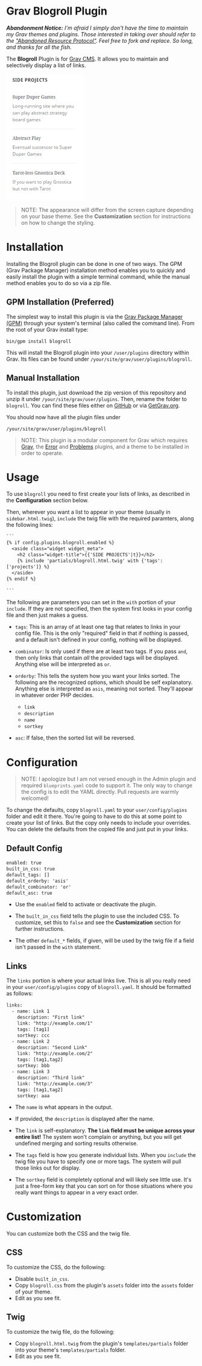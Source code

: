 # Grav Blogroll Plugin

***Abandonment Notice:** I'm afraid I simply don't have the time to maintain my Grav themes and plugins. Those interested in taking over should refer to the ["Abandoned Resource Protocol"](https://learn.getgrav.org/17/advanced/grav-development#abandoned-resource-protoc). Feel free to fork and replace. So long, and thanks for all the fish.*

The **Blogroll** Plugin is for [Grav CMS](http://github.com/getgrav/grav). It allows you to maintain and selectively display a list of links.

![Blogroll Screen Capture](assets/blogroll.png)

> NOTE: The appearance will differ from the screen capture depending on your base theme. See the **Customization** section for instructions on how to change the styling.

# Installation

Installing the Blogroll plugin can be done in one of two ways. The GPM (Grav Package Manager) installation method enables you to quickly and easily install the plugin with a simple terminal command, while the manual method enables you to do so via a zip file.

## GPM Installation (Preferred)

The simplest way to install this plugin is via the [Grav Package Manager (GPM)](http://learn.getgrav.org/advanced/grav-gpm) through your system's terminal (also called the command line).  From the root of your Grav install type:

    bin/gpm install blogroll

This will install the Blogroll plugin into your `/user/plugins` directory within Grav. Its files can be found under `/your/site/grav/user/plugins/blogroll`.

## Manual Installation

To install this plugin, just download the zip version of this repository and unzip it under `/your/site/grav/user/plugins`. Then, rename the folder to `blogroll`. You can find these files either on [GitHub](https://github.com/Perlkonig/grav-plugin-blogroll) or via [GetGrav.org](http://getgrav.org/downloads/plugins#extras).

You should now have all the plugin files under

    /your/site/grav/user/plugins/blogroll
	
> NOTE: This plugin is a modular component for Grav which requires [Grav](http://github.com/getgrav/grav), the [Error](https://github.com/getgrav/grav-plugin-error) and [Problems](https://github.com/getgrav/grav-plugin-problems) plugins, and a theme to be installed in order to operate.

# Usage

To use `blogroll` you need to first create your lists of links, as described in the **Configuration** section below.

Then, wherever you want a list to appear in your theme (usually in `sidebar.html.twig`), `include` the twig file with the required paramters, along the following lines:

    ```
    {% if config.plugins.blogroll.enabled %}
      <aside class="widget widget_meta">
        <h2 class="widget-title">{{'SIDE PROJECTS'|t}}</h2>
        {% include 'partials/blogroll.html.twig' with {'tags': ['projects']} %}
      </aside>
    {% endif %}

    ```

The following are parameters you can set in the `with` portion of your `include`. If they are not specified, then the system first looks in your config file and then just makes a guess.

  - `tags`: This is an array of at least one tag that relates to links in your config file. This is the only "required" field in that if nothing is passed, and a default isn't defined in your config, nothing will be displayed.

  - `combinator`: Is only used if there are at least two tags. If you pass `and`, then only links that contain *all* the provided tags will be displayed. Anything else will be interpreted as `or`.

  - `orderby`: This tells the system how you want your links sorted. The following are the recognized options, which should be self explanatory. Anything else is interpreted as `asis`, meaning not sorted. They'll appear in whatever order PHP decides.

    - `link`
    - `description`
    - `name`
    - `sortkey`

  - `asc`: If false, then the sorted list will be reversed.

# Configuration

> NOTE: I apologize but I am not versed enough in the Admin plugin and required `blueprints.yaml` code to support it. The only way to change the config is to edit the YAML directly. Pull requests are warmly welcomed!

To change the defaults, copy `blogroll.yaml` to your `user/config/plugins` folder and edit it there. You're going to have to do this at some point to create your list of links. But the copy only needs to include your overrides. You can delete the defaults from the copied file and just put in your links.

## Default Config

```
enabled: true
built_in_css: true
default_tags: []
default_orderby: 'asis'
default_combinator: 'or'
default_asc: true
```

- Use the `enabled` field to activate or deactivate the plugin.

- The `built_in_css` field tells the plugin to use the included CSS. To customize, set this to `false` and see the **Customization** section for further instructions.

- The other `default_*` fields, if given, will be used by the twig file if a field isn't passed in the `with` statement.

## Links

The `links` portion is where your actual links live. This is all you really need in your `user/config/plugins` copy of `blogroll.yaml`. It should be formatted as follows:

```
links:
  - name: Link 1
    description: "First link"
    link: "http://example.com/1"
    tags: [tag1]
    sortkey: ccc
  - name: Link 2
    description: "Second Link"
    link: "http://example.com/2"
    tags: [tag1,tag2]
    sortkey: bbb
  - name: Link 3
    description: "Third link"
    link: "http://example.com/3"
    tags: [tag1,tag2]
    sortkey: aaa    
```

- The `name` is what appears in the output.

- If provided, the `description` is displayed after the name.

- The `link` is self-explanatory. **The `link` field must be unique across your entire list!** The system won't complain or anything, but you will get undefined merging and sorting results otherwise.

- The `tags` field is how you generate individual lists. When you `include` the twig file you have to specify one or more tags. The system will pull those links out for display.

- The `sortkey` field is completely optional and will likely see little use. It's just a free-form key that you can sort on for those situations where you really want things to appear in a very exact order.

# Customization

You can customize both the CSS and the twig file.

## CSS

To customize the CSS, do the following:

  - Disable `built_in_css`.
  - Copy `blogroll.css` from the plugin's `assets` folder into the `assets` folder of your theme.
  - Edit as you see fit.

## Twig

To customize the twig file, do the following:

  - Copy `blogroll.html.twig` from the plugin's `templates/partials` folder into your theme's `templates/partials` folder.
  - Edit as you see fit.

